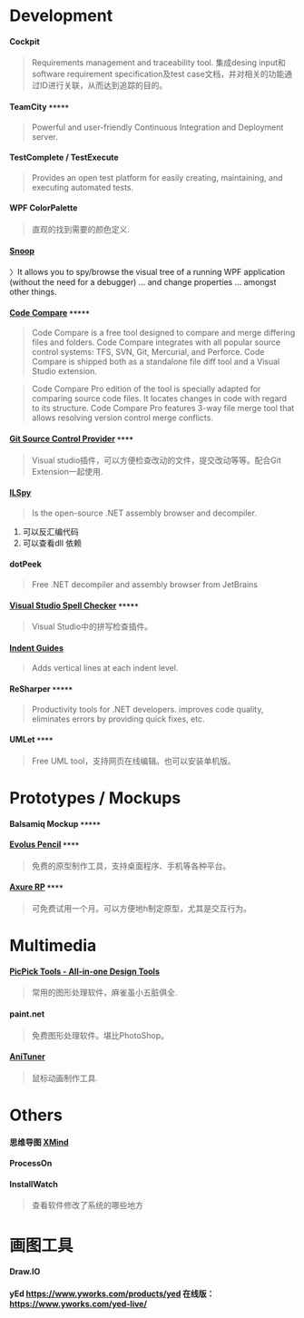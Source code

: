 # **Development**
#### Cockpit
> Requirements management and traceability tool. 集成desing input和software requirement specification及test case文档，并对相关的功能通过ID进行关联，从而达到追踪的目的。

#### TeamCity `*****`
> Powerful and user-friendly Continuous Integration and Deployment server.

#### TestComplete / TestExecute
> Provides an open test platform for easily creating, maintaining, and executing automated tests.

#### WPF ColorPalette
> 直观的找到需要的颜色定义.

#### [Snoop](http://snoopwpf.codeplex.com/)
〉It allows you to spy/browse the visual tree of a running WPF application (without the need for a debugger) … and change properties ... amongst other things.

#### [Code Compare](https://www.devart.com/codecompare/) `*****`
> Code Compare is a free tool designed to compare and merge differing files and folders. Code Compare integrates with all popular source control systems: TFS, SVN, Git, Mercurial, and Perforce. Code Compare is shipped both as a standalone file diff tool and a Visual Studio extension.

> Code Compare Pro edition of the tool is specially adapted for comparing source code files. It locates changes in code with regard to its structure. Code Compare Pro features 3-way file merge tool that allows resolving version control merge conflicts.

#### [Git Source Control Provider](http://gitscc.codeplex.com/wikipage?title=Installation&referringTitle=Documentation) `****`
> Visual studio插件，可以方便检查改动的文件，提交改动等等。配合Git Extension一起使用.
 
#### [ILSpy](http://www.ilspy.net/)
> Is the open-source .NET assembly browser and decompiler.
1. 可以反汇编代码
2. 可以查看dll 依赖
 
#### dotPeek
> Free .NET decompiler and assembly browser from JetBrains
 
#### [Visual Studio Spell Checker](https://github.com/EWSoftware/VSSpellChecker) `*****`
> Visual Studio中的拼写检查插件。

#### [Indent Guides](https://visualstudiogallery.msdn.microsoft.com/e792686d-542b-474a-8c55-630980e72c30)
> Adds vertical lines at each indent level.

#### ReSharper `*****`
> Productivity tools for .NET developers. improves code quality, eliminates errors by providing quick fixes, etc.
 
#### UMLet `****`
> Free UML tool，支持网页在线编辑。也可以安装单机版。
 
# **Prototypes / Mockups**

#### Balsamiq Mockup `*****`

#### [Evolus Pencil](http://pencil.evolus.vn/) `****`
> 免费的原型制作工具，支持桌面程序、手机等各种平台。

#### [Axure RP](http://www.axure.com/) `****`
> 可免费试用一个月。可以方便地h制定原型，尤其是交互行为。

# **Multimedia**
#### [PicPick Tools - All-in-one Design Tools](http://picpick.wiziple.net/)
> 常用的图形处理软件，麻雀虽小五脏俱全.

#### paint.net
> 免费图形处理软件。堪比PhotoShop。
 
#### [AniTuner](http://www.gdgsoft.com/download/anituner.aspx)
> 鼠标动画制作工具.

# **Others**
#### 思维导图 [XMind](https://www.xmind.net/)
#### ProcessOn


#### InstallWatch
> 查看软件修改了系统的哪些地方

# **画图工具** 
#### Draw.IO
#### yEd https://www.yworks.com/products/yed 在线版： https://www.yworks.com/yed-live/
